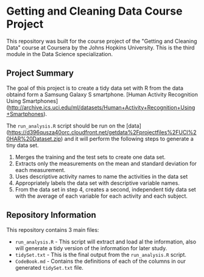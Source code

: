 # Getting and Cleaning Data Course Project

This repository was built for the course project of the "Getting and Cleaning Data" course at Coursera by the Johns Hopkins University.  This is the third module in the Data Science specialization.

## Project Summary

The goal of this project is to create a tidy data set with R from the data obtaind form a Samsung Galaxy S smartphone. [Human Activity Recognition Using Smartphones] (http://archive.ics.uci.edu/ml/datasets/Human+Activity+Recognition+Using+Smartphones).

The `run_analysis.R` script should be run on the [data] (https://d396qusza40orc.cloudfront.net/getdata%2Fprojectfiles%2FUCI%20HAR%20Dataset.zip) and it will perform the following steps to generate a tiny data set.

 1. Merges the training and the test sets to create one data set.
 2. Extracts only the measurements on the mean and standard deviation for each measurement. 
 3. Uses descriptive activity names to name the activities in the data set
 4. Appropriately labels the data set with descriptive variable names. 
 5. From the data set in step 4, creates a second, independent tidy data set with the average of each variable for each activity and each subject.

## Repository Information

This repository contains 3 main files:

 - `run_analysis.R` - This script will extract and load al the information, also will generate a tidy version of the information for later                        study.
 - `tidySet.txt` - This is the final output from the `run_analysis.R` script.
 - `CodeBook.md` - Contains the definitions of each of the columns in our generated `tidySet.txt` file.


